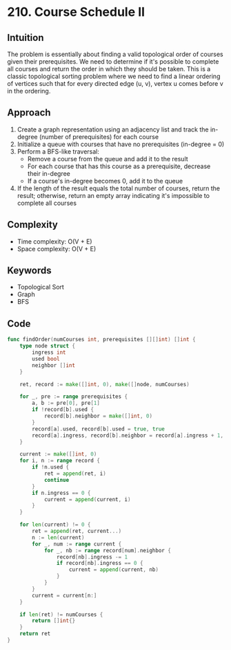 # 210. Course Schedule II

## Intuition

The problem is essentially about finding a valid topological order of courses given their prerequisites. We need to determine if it's possible to complete all courses and return the order in which they should be taken. This is a classic topological sorting problem where we need to find a linear ordering of vertices such that for every directed edge (u, v), vertex u comes before v in the ordering.

## Approach

1. Create a graph representation using an adjacency list and track the in-degree (number of prerequisites) for each course
2. Initialize a queue with courses that have no prerequisites (in-degree = 0)
3. Perform a BFS-like traversal:
    - Remove a course from the queue and add it to the result
    - For each course that has this course as a prerequisite, decrease their in-degree
    - If a course's in-degree becomes 0, add it to the queue
4. If the length of the result equals the total number of courses, return the result; otherwise, return an empty array indicating it's impossible to complete all courses

## Complexity

- Time complexity: O(V + E)
- Space complexity: O(V + E)

## Keywords

- Topological Sort
- Graph
- BFS

## Code

```go
func findOrder(numCourses int, prerequisites [][]int) []int {
    type node struct {
        ingress int
        used bool
        neighbor []int
    }

    ret, record := make([]int, 0), make([]node, numCourses)

    for _, pre := range prerequisites {
        a, b := pre[0], pre[1]
        if !record[b].used {
            record[b].neighbor = make([]int, 0)
        }
        record[a].used, record[b].used = true, true
        record[a].ingress, record[b].neighbor = record[a].ingress + 1, append(record[b].neighbor, a)
    }

    current := make([]int, 0)
    for i, n := range record {
        if !n.used {
            ret = append(ret, i)
            continue
        }
        if n.ingress == 0 {
            current = append(current, i)
        }
    }

    for len(current) != 0 {
        ret = append(ret, current...)
        n := len(current)
        for _, num := range current {
            for _, nb := range record[num].neighbor {
                record[nb].ingress -= 1
                if record[nb].ingress == 0 {
                    current = append(current, nb)
                }
            }
        }
        current = current[n:]
    }

    if len(ret) != numCourses {
        return []int{}
    }
    return ret
}
```
